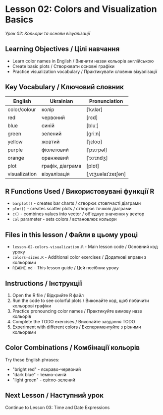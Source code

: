 # Lesson 02: Colors and Visualization Basics
*Урок 02: Кольори та основи візуалізації*

## Learning Objectives / Цілі навчання

- Learn color names in English / Вивчити назви кольорів англійською
- Create basic plots / Створювати основні графіки
- Practice visualization vocabulary / Практикувати словник візуалізації

## Key Vocabulary / Ключовий словник

| English | Ukrainian | Pronunciation |
|---------|-----------|---------------|
| color/colour | колір | [ˈkʌlər] |
| red | червоний | [rɛd] |
| blue | синій | [bluː] |
| green | зелений | [ɡriːn] |
| yellow | жовтий | [ˈjɛloʊ] |
| purple | фіолетовий | [ˈpɜːrpəl] |
| orange | оранжевий | [ˈɔːrɪndʒ] |
| plot | графік, діаграма | [plɒt] |
| visualization | візуалізація | [ˌvɪʒuəlaɪˈzeɪʃən] |

## R Functions Used / Використовувані функції R

- `barplot()` - creates bar charts / створює стовпчасті діаграми
- `plot()` - creates scatter plots / створює точкові діаграми
- `c()` - combines values into vector / об'єднує значення у вектор
- `col` parameter - sets colors / встановлює кольори

## Files in this lesson / Файли в цьому уроці

- `lesson-02-colors-visualization.R` - Main lesson code / Основний код уроку
- `colors-sizes.R` - Additional color exercises / Додаткові вправи з кольорами
- `README.md` - This lesson guide / Цей посібник уроку

## Instructions / Інструкції

1. Open the R file / Відкрийте R файл
2. Run the code to see colorful plots / Виконайте код, щоб побачити кольорові графіки
3. Practice pronouncing color names / Практикуйте вимову назв кольорів
4. Complete the TODO exercises / Виконайте завдання TODO
5. Experiment with different colors / Експериментуйте з різними кольорами

## Color Combinations / Комбінації кольорів

Try these English phrases:
- "bright red" - яскраво-червоний
- "dark blue" - темно-синій
- "light green" - світло-зелений

## Next Lesson / Наступний урок

Continue to Lesson 03: Time and Date Expressions